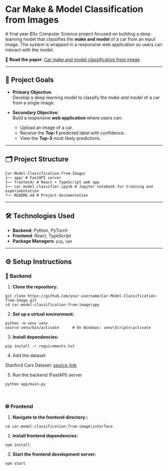 # Car Make & Model Classification from Images

A final year BSc Computer Science project focused on building a deep learning model that classifies the **make and model** 
of a car from an input image. The system is wrapped in a responsive web application so users can interact with the
model.

📄 **Read the paper**: [Car make and model classification from image](https://www.researchgate.net/publication/372159544_Car_make_and_model_classification_from_image)

---

## 🎯 Project Goals

- **Primary Objective**:  
  Develop a deep learning model to classify the *make and model* of a car from a single image.

- **Secondary Objective**:  
  Build a responsive **web application** where users can:
    - Upload an image of a car.
    - Receive the **Top-1** predicted label with confidence.
    - View the **Top-3** most likely predictions.

---

## 🗂️ Project Structure

```
Car-Model-Classification-from-Image/
├── app/ # FastAPI server
├── frontend/ # React + TypeScript web app
├── car_model_classifier.ipynb # Jupyter notebook for training and experimentation
└── README.md # Project documentation
```

---

## 🛠️ Technologies Used

- **Backend**: Python, PyTorch
- **Frontend**: React, TypeScript
- **Package Managers**: `pip`, `npm`

---

## ⚙️ Setup Instructions

### 🧠 Backend

1. **Clone the repository:**

```shell
git clone https://github.com/your-username/Car-Model-Classification-from-Image.git
cd car-model-classification-from-image\app
```

2. **Set up a virtual environment:**

```shell
python -m venv venv
source venv/bin/activate      # On Windows: venv\Scripts\activate
```

3. **Install dependencies:**

```shell
pip install -r requirements.txt
```

4. Add the dataset

Stanford Cars Dataset: [source-link](https://www.kaggle.com/datasets/jessicali9530/stanford-cars-dataset)

5. Run the backend (FastAPI) server

 ```shell
 python app/main.py
 ```

<br/>

### 🌐 Frontend

1. **Navigate to the frontend directory::**

```shell
cd car-model-classification-from-image\interface
```

2. **Install frontend dependencies:**

```shell
npm install
```

3. **Start the frontend development server:**

```shell
npm start
```
